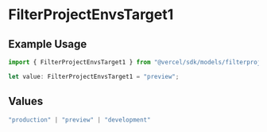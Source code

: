# FilterProjectEnvsTarget1

## Example Usage

```typescript
import { FilterProjectEnvsTarget1 } from "@vercel/sdk/models/filterprojectenvsop.js";

let value: FilterProjectEnvsTarget1 = "preview";
```

## Values

```typescript
"production" | "preview" | "development"
```